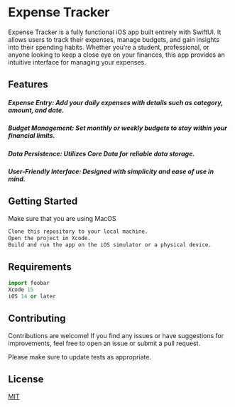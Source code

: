# Expense Tracker

Expense Tracker is a fully functional iOS app built entirely with SwiftUI. It allows users to track their expenses, manage budgets, and gain insights into their spending habits. Whether you’re a student, professional, or anyone looking to keep a close eye on your finances, this app provides an intuitive interface for managing your expenses.

## Features

##### Expense Entry: Add your daily expenses with details such as category, amount, and date.
##### Budget Management: Set monthly or weekly budgets to stay within your financial limits.
##### Data Persistence: Utilizes Core Data for reliable data storage.
##### User-Friendly Interface: Designed with simplicity and ease of use in mind.


## Getting Started

Make sure that you are using MacOS

```bash
Clone this repository to your local machine.
Open the project in Xcode.
Build and run the app on the iOS simulator or a physical device.
```

## Requirements

```python
import foobar
Xcode 15
iOS 14 or later
```

## Contributing

Contributions are welcome! If you find any issues or have suggestions for improvements, feel free to open an issue or submit a pull request.


Please make sure to update tests as appropriate.

## License

[MIT](https://choosealicense.com/licenses/mit/)
